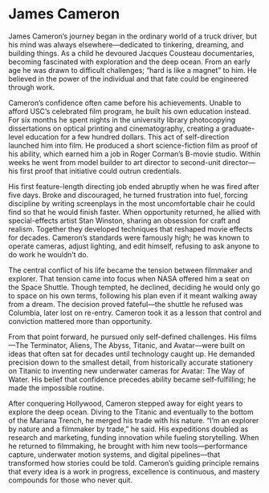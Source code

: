 # James Cameron

<!-- <img title="James Cameron" alt="Picture of James Cameron in a cockpit" src="images/james_cameron.png" width="400"> -->

James Cameron’s journey began in the ordinary world of a truck driver, but his mind was always elsewhere—dedicated to tinkering, dreaming, and building things. As a child he devoured Jacques Cousteau documentaries, becoming fascinated with exploration and the deep ocean. From an early age he was drawn to difficult challenges; “hard is like a magnet” to him. He believed in the power of the individual and that fate could be engineered through work.

Cameron’s confidence often came before his achievements. Unable to afford USC’s celebrated film program, he built his own education instead. For six months he spent nights in the university library photocopying dissertations on optical printing and cinematography, creating a graduate-level education for a few hundred dollars. This act of self-direction launched him into film. He produced a short science-fiction film as proof of his ability, which earned him a job in Roger Corman’s B-movie studio. Within weeks he went from model builder to art director to second-unit director—his first proof that initiative could outrun credentials.

His first feature-length directing job ended abruptly when he was fired after five days. Broke and discouraged, he turned frustration into fuel, forcing discipline by writing screenplays in the most uncomfortable chair he could find so that he would finish faster. When opportunity returned, he allied with special-effects artist Stan Winston, sharing an obsession for craft and realism. Together they developed techniques that reshaped movie effects for decades. Cameron’s standards were famously high; he was known to operate cameras, adjust lighting, and edit himself, refusing to ask anyone to do work he wouldn’t do.

The central conflict of his life became the tension between filmmaker and explorer. That tension came into focus when NASA offered him a seat on the Space Shuttle. Though tempted, he declined, deciding he would only go to space on his own terms, following his plan even if it meant walking away from a dream. The decision proved fateful—the shuttle he refused was Columbia, later lost on re-entry. Cameron took it as a lesson that control and conviction mattered more than opportunity.

From that point forward, he pursued only self-defined challenges. His films—The Terminator, Aliens, The Abyss, Titanic, and Avatar—were built on ideas that often sat for decades until technology caught up. He demanded precision down to the smallest detail, from historically accurate stationery on Titanic to inventing new underwater cameras for Avatar: The Way of Water. His belief that confidence precedes ability became self-fulfilling; he made the impossible routine.

After conquering Hollywood, Cameron stepped away for eight years to explore the deep ocean. Diving to the Titanic and eventually to the bottom of the Mariana Trench, he merged his trade with his nature. “I’m an explorer by nature and a filmmaker by trade,” he said. His expeditions doubled as research and marketing, funding innovation while fueling storytelling. When he returned to filmmaking, he brought with him new tools—performance capture, underwater motion systems, and digital pipelines—that transformed how stories could be told. Cameron’s guiding principle remains that every idea is a work in progress, excellence is continuous, and mastery compounds for those who never quit.
